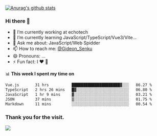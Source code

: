 [![Anurag's github stats](https://github-readme-stats.vercel.app/api?username=gideonsenku)](https://github.com/anuraghazra/github-readme-stats)
### Hi there 👋
- 🔭 I’m currently working at echotech
- 🌱 I’m currently learning JavaScript/TypeScript/Vue3/Vite...
- 💬 Ask me about: JavaScript/Web Spidder 
- 📫 How to reach me: [@Gideon_Senku](https://t.me/Gideon_Senku)
- 😄 Pronouns: ...
- ⚡ Fun fact: I ❤️ 🎵

📊 **This week I spent my time on**
<!--START_SECTION:waka-->

```txt
Vue.js       31 hrs          █████████████████████▓░░░   86.27 %
TypeScript   2 hrs 26 mins   █▓░░░░░░░░░░░░░░░░░░░░░░░   06.80 %
JavaScript   1 hr 9 mins     ▓░░░░░░░░░░░░░░░░░░░░░░░░   03.21 %
JSON         37 mins         ▒░░░░░░░░░░░░░░░░░░░░░░░░   01.75 %
Markdown     11 mins         ░░░░░░░░░░░░░░░░░░░░░░░░░   00.54 %
```

<!--END_SECTION:waka-->


### Thank you for the visit.
![](http://profile-counter.glitch.me/gideonsenku/count.svg)
<!--
**GideonSenku/GideonSenku** is a ✨ _special_ ✨ repository because its `README.md` (this file) appears on your GitHub profile.

Here are some ideas to get you started:

- 🔭 I’m currently working on ...
- 🌱 I’m currently learning ...
- 👯 I’m looking to collaborate on ...
- 🤔 I’m looking for help with ...
- 💬 Ask me about ...
- 📫 How to reach me: ...
- 😄 Pronouns: ...
- ⚡ Fun fact: ...
-->
